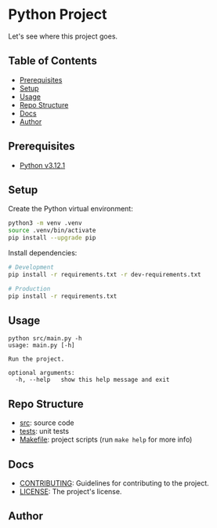 # Python Project

Let's see where this project goes.

## Table of Contents
- [Prerequisites](#prerequisites)
- [Setup](#setup)
- [Usage](#usage)
- [Repo Structure](#repo-structure)
- [Docs](#docs)
- [Author](#author)

## Prerequisites

- [Python v3.12.1](https://www.python.org/downloads/release/python-3121/)

## Setup

Create the Python virtual environment:

```bash
python3 -m venv .venv
source .venv/bin/activate
pip install --upgrade pip
```

Install dependencies:

```bash
# Development
pip install -r requirements.txt -r dev-requirements.txt
```

```bash
# Production
pip install -r requirements.txt
```

## Usage

```text
python src/main.py -h                   
usage: main.py [-h]

Run the project.

optional arguments:
  -h, --help   show this help message and exit
```

## Repo Structure

- [src](src/): source code
- [tests](tests/): unit tests
- [Makefile](Makefile): project scripts (run `make help` for more info)

## Docs

- [CONTRIBUTING](CONTRIBUTING.md): Guidelines for contributing to the project.
- [LICENSE](LICENSE): The project's license.

## Author
